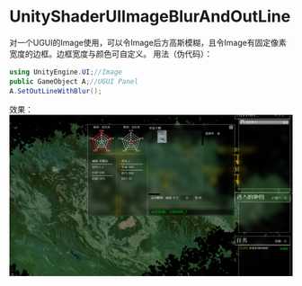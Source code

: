 # UnityShaderUIImageBlurAndOutLine
对一个UGUI的Image使用，可以令Image后方高斯模糊，且令Image有固定像素宽度的边框。边框宽度与颜色可自定义。
用法（伪代码）：
``` C#
using UnityEngine.UI;//Image
public GameObject A;//UGUI Panel
A.SetOutLineWithBlur();
```
效果：
![image](01.png)
